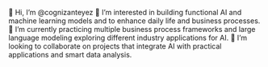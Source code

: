 👋 Hi, I’m @cognizanteyez
👀 I’m interested in building functional AI and machine learning models and to enhance daily life and business processes.
🌱 I’m currently practicing multiple business process frameworks and large language modeling exploring different industry applications for AI.
💞️ I’m looking to collaborate on projects that integrate AI with practical applications and smart data analysis.
<!---
cognizanteyez/cognizanteyez is a ✨ special ✨ repository because its `README.md` (this file) appears on your GitHub profile.
You can click the Preview link to take a look at your changes.
--->
